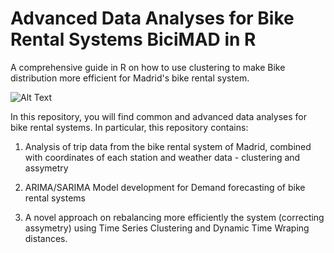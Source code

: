 # Advanced Data Analyses for Bike Rental Systems BiciMAD in R
A comprehensive guide in R on how to use clustering to make Bike distribution more efficient for Madrid's bike rental system.

![Alt Text](https://www.bicimad.com/sites/default/files/2023-02/01-bicimad-escena-principal.gif)


In this repository, you will find common and advanced data analyses for bike rental systems. In particular, this repository contains:

  1. Analysis of trip data from the bike rental system of Madrid, combined with coordinates of each station and weather data - clustering and assymetry
     
  2. ARIMA/SARIMA Model development for Demand forecasting of bike rental systems
     
  3. A novel approach on rebalancing more efficiently the system (correcting assymetry) using Time Series Clustering and Dynamic Time Wraping distances.
